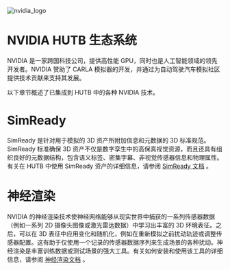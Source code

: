 ![nvidia_logo](img/ue/nvidia_hor.png)

# NVIDIA HUTB 生态系统

NVIDIA 是一家跨国科技公司，提供高性能 GPU，同时也是人工智能领域的领先开发者。NVIDIA 赞助了 CARLA 模拟器的开发，并通过为自动驾驶汽车模拟社区提供技术贡献来支持其发展。

以下章节概述了已集成到 HUTB 中的各种 NVIDIA 技术。


# SimReady

SimReady 是针对用于模拟的 3D 资产所附加信息和元数据的 3D 标准规范。SimReady 标准确保 3D 资产不仅是数字孪生中的高保真视觉资源，而且还具有组织良好的元数据结构，包含语义标签、密集字幕、非视觉传感器信息和物理属性。有关在 HUTB 中使用 SimReady 资产的详细信息，请参阅 [SimReady 文档](ecosys_simready.md) 。


# 神经渲染

NVIDIA 的神经渲染技术使神经网络能够从现实世界中捕获的一系列传感器数据（例如一系列 2D 摄像头图像或激光雷达数据）中学习出丰富的 3D 环境表征。之后，可以在 3D 表征中应用变化和随机化，例如在重新模拟之前扰动轨迹或调整传感器配置。这有助于仅使用一个记录的传感器数据序列来生成场景的各种扰动。神经渲染是丰富训练数据或测试场景的强大工具。有关如何安装和使用该工具的详细信息，请参阅 [神经渲染文档](nvidia-nurec.md) 。

